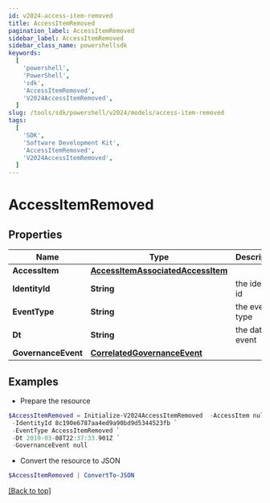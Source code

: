 ```yaml
---
id: v2024-access-item-removed
title: AccessItemRemoved
pagination_label: AccessItemRemoved
sidebar_label: AccessItemRemoved
sidebar_class_name: powershellsdk
keywords:
  [
    'powershell',
    'PowerShell',
    'sdk',
    'AccessItemRemoved',
    'V2024AccessItemRemoved',
  ]
slug: /tools/sdk/powershell/v2024/models/access-item-removed
tags:
  [
    'SDK',
    'Software Development Kit',
    'AccessItemRemoved',
    'V2024AccessItemRemoved',
  ]
---
```


# AccessItemRemoved

## Properties

| Name | Type | Description | Notes |
| --- | --- | --- | --- |
| **AccessItem** | [**AccessItemAssociatedAccessItem**](access-item-associated-access-item) |  | [optional] |
| **IdentityId** | **String** | the identity id | [optional] |
| **EventType** | **String** | the event type | [optional] |
| **Dt** | **String** | the date of event | [optional] |
| **GovernanceEvent** | [**CorrelatedGovernanceEvent**](correlated-governance-event) |  | [optional] |

## Examples

- Prepare the resource

```powershell
$AccessItemRemoved = Initialize-V2024AccessItemRemoved  -AccessItem null `
 -IdentityId 8c190e6787aa4ed9a90bd9d5344523fb `
 -EventType AccessItemRemoved `
 -Dt 2019-03-08T22:37:33.901Z `
 -GovernanceEvent null
```

- Convert the resource to JSON

```powershell
$AccessItemRemoved | ConvertTo-JSON
```

[[Back to top]](#)
